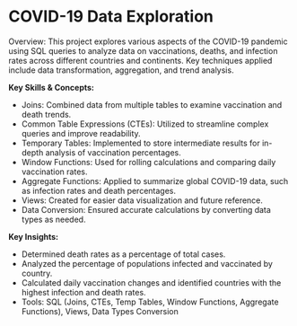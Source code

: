 # COVID-19 Data Exploration

Overview: This project explores various aspects of the COVID-19 pandemic using SQL queries to analyze data on vaccinations, deaths, and infection rates across different countries and continents. Key techniques applied include data transformation, aggregation, and trend analysis.

**Key Skills & Concepts:**

* Joins: Combined data from multiple tables to examine vaccination and death trends.
* Common Table Expressions (CTEs): Utilized to streamline complex queries and improve readability.
* Temporary Tables: Implemented to store intermediate results for in-depth analysis of vaccination percentages.
* Window Functions: Used for rolling calculations and comparing daily vaccination rates.
* Aggregate Functions: Applied to summarize global COVID-19 data, such as infection rates and death percentages.
* Views: Created for easier data visualization and future reference.
* Data Conversion: Ensured accurate calculations by converting data types as needed.

**Key Insights:**

* Determined death rates as a percentage of total cases.
* Analyzed the percentage of populations infected and vaccinated by country.
* Calculated daily vaccination changes and identified countries with the highest infection and death rates.
* Tools: SQL (Joins, CTEs, Temp Tables, Window Functions, Aggregate Functions), Views, Data Types Conversion
